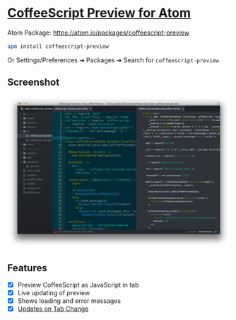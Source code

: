 # [CoffeeScript Preview for Atom](https://github.com/Glavin001/atom-coffeescript-preview)

Atom Package: https://atom.io/packages/coffeescript-preview

```bash
apm install coffeescript-preview
```

Or Settings/Preferences ➔ Packages ➔ Search for `coffeescript-preview`

## Screenshot

![screenshot](https://raw.githubusercontent.com/Glavin001/atom-coffeescript-preview/master/screenshot.png)

## Features

- [x] Preview CoffeeScript as JavaScript in tab
- [x] Live updating of preview
- [x] Shows loading and error messages
- [x] [Updates on Tab Change](https://github.com/Glavin001/atom-coffeescript-preview/issues/3)

[npm]: https://www.npmjs.org/package/generator-atom-package
[atom-doc]: https://atom.io/docs/latest/creating-a-package "Official documentation"
